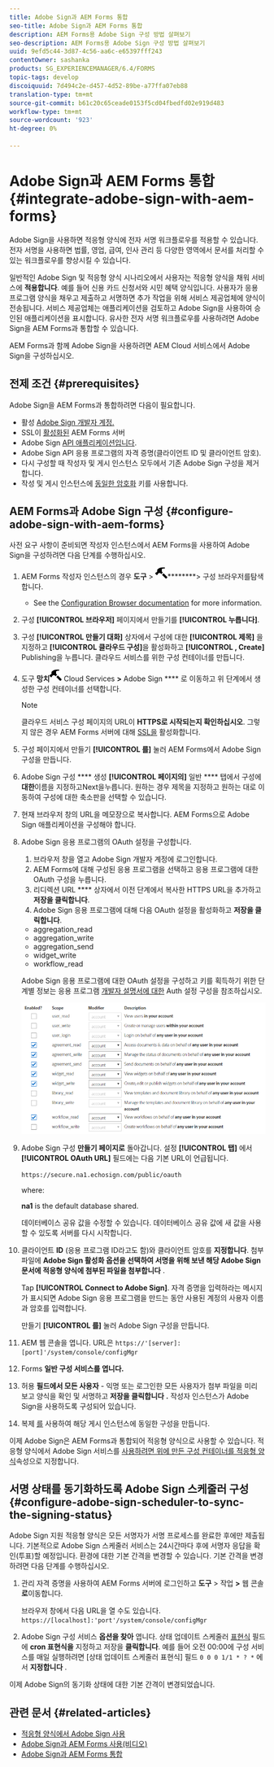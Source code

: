 ```yaml
---
title: Adobe Sign과 AEM Forms 통합
seo-title: Adobe Sign과 AEM Forms 통합
description: AEM Forms용 Adobe Sign 구성 방법 살펴보기
seo-description: AEM Forms용 Adobe Sign 구성 방법 살펴보기
uuid: 9efd5c44-3d87-4c56-aa6c-e65397fff243
contentOwner: sashanka
products: SG_EXPERIENCEMANAGER/6.4/FORMS
topic-tags: develop
discoiquuid: 7d494c2e-d457-4d52-89be-a77ffa07eb88
translation-type: tm+mt
source-git-commit: b61c20c65ceade0153f5cd04fbedfd02e919d483
workflow-type: tm+mt
source-wordcount: '923'
ht-degree: 0%

---
```



# Adobe Sign과 AEM Forms 통합 {#integrate-adobe-sign-with-aem-forms}

Adobe Sign을 사용하면 적응형 양식에 전자 서명 워크플로우를 적용할 수 있습니다. 전자 서명을 사용하면 법률, 영업, 급여, 인사 관리 등 다양한 영역에서 문서를 처리할 수 있는 워크플로우를 향상시킬 수 있습니다.

일반적인 Adobe Sign 및 적응형 양식 시나리오에서 사용자는 적응형 양식을 채워 서비스에 **적용합니다**. 예를 들어 신용 카드 신청서와 시민 혜택 양식입니다. 사용자가 응용 프로그램 양식을 채우고 제출하고 서명하면 추가 작업을 위해 서비스 제공업체에 양식이 전송됩니다. 서비스 제공업체는 애플리케이션을 검토하고 Adobe Sign을 사용하여 승인된 애플리케이션을 표시합니다. 유사한 전자 서명 워크플로우를 사용하려면 Adobe Sign을 AEM Forms과 통합할 수 있습니다.

AEM Forms과 함께 Adobe Sign을 사용하려면 AEM Cloud 서비스에서 Adobe Sign을 구성하십시오.

## 전제 조건 {#prerequisites}

Adobe Sign을 AEM Forms과 통합하려면 다음이 필요합니다.

* 활성 [Adobe Sign 개발자 계정.](https://acrobat.adobe.com/us/en/why-adobe/developer-form.html)
* SSL이 [활성화된](/help/sites-administering/ssl-by-default.md) AEM Forms 서버
* Adobe Sign [API 애플리케이션입니다](https://www.adobe.io/apis/documentcloud/sign/docs.html#!adobedocs/adobe-sign/master/gstarted/create_app.md).
* Adobe Sign API 응용 프로그램의 자격 증명(클라이언트 ID 및 클라이언트 암호).
* 다시 구성할 때 작성자 및 게시 인스턴스 모두에서 기존 Adobe Sign 구성을 제거합니다.
* 작성 및 게시 인스턴스에 [동일한 암호화](/help/sites-administering/security-checklist.md#make-sure-you-properly-replicate-encryption-keys-when-needed) 키를 사용합니다.

## AEM Forms과 Adobe Sign 구성 {#configure-adobe-sign-with-aem-forms}

사전 요구 사항이 준비되면 작성자 인스턴스에서 AEM Forms을 사용하여 Adobe Sign을 구성하려면 다음 단계를 수행하십시오.

1. AEM Forms 작성자 인스턴스의 경우 **도구** > ![일반](assets/hammer.png)********> 구성 브라우저를탐색합니다.
   * See the [Configuration Browser documentation](/help/sites-administering/configurations.md) for more information.
1. 구성 **[!UICONTROL 브라우저]** 페이지에서 만들기를 **[!UICONTROL 누릅니다]**.
1. 구성 **[!UICONTROL 만들기 대화]** 상자에서 구성에 대한 **[!UICONTROL 제목]** 을 지정하고 **[!UICONTROL 클라우드 구성]**&#x200B;을 활성화하고 **[!UICONTROL , Create]** Publishing을 누릅니다. 클라우드 서비스를 위한 구성 컨테이너를 만듭니다.
1. 도구 **망치**![>](assets/hammer.png) Cloud Services **>** Adobe Sign **** 로 이동하고 위 단계에서 생성한 구성 컨테이너를 선택합니다.

   >[!NOTE]
   >
   >클라우드 서비스 구성 페이지의 URL이 **HTTPS로 시작되는지 확인하십시오**. 그렇지 않은 경우 AEM Forms 서버에 대해 [SSL을](/help/sites-administering/ssl-by-default.md) 활성화합니다.

1. 구성 페이지에서 만들기 **[!UICONTROL 를]** 눌러 AEM Forms에서 Adobe Sign 구성을 만듭니다.
1. Adobe Sign 구성 **** 생성 **[!UICONTROL 페이지의]** 일반 **** 탭에서 구성에 **대한**&#x200B;이름을 지정하고Next을누릅니다. 원하는 경우 제목을 지정하고 원하는 대로 이동하여 구성에 대한 축소판을 선택할 수 있습니다.

1. 현재 브라우저 창의 URL을 메모장으로 복사합니다. AEM Forms으로 Adobe Sign 애플리케이션을 구성해야 합니다.

1. Adobe Sign 응용 프로그램의 OAuth 설정을 구성합니다.

   1. 브라우저 창을 열고 Adobe Sign 개발자 계정에 로그인합니다.
   1. AEM Forms에 대해 구성된 응용 프로그램을 선택하고 응용 프로그램에 대한 OAuth 구성을 누릅니다.
   1. 리디렉션 URL **** 상자에서 이전 단계에서 복사한 HTTPS URL을 추가하고 **저장을 클릭합니다**.
   1. Adobe Sign 응용 프로그램에 대해 다음 OAuth 설정을 활성화하고 **저장을 클릭합니다**.
   * aggregation_read
   * aggregation_write
   * aggregation_send
   * widget_write
   * workflow_read

   Adobe Sign 응용 프로그램에 대한 OAuth 설정을 구성하고 키를 획득하기 위한 단계별 정보는 응용 프로그램 [개발자 설명서에 대한](https://www.adobe.io/apis/documentcloud/sign/docs.html#!adobedocs/adobe-sign/master/gstarted/configure_oauth.md) Auth 설정 구성을 참조하십시오.

   ![OAuth 구성](assets/oauthconfig_new.png)

1. Adobe Sign 구성 **만들기 페이지로** 돌아갑니다. 설정 **[!UICONTROL 탭]** 에서 **[!UICONTROL OAuth URL]** 필드에는 다음 기본 URL이 언급됩니다.

   `https://secure.na1.echosign.com/public/oauth`

   where:

   **na1** is the default database shared.

   데이터베이스 공유 값을 수정할 수 있습니다. 데이터베이스 공유 값에 새 값을 사용할 수 있도록 서버를 다시 시작합니다.

1. 클라이언트 **ID** (응용 프로그램 ID라고도 함)와 클라이언트 암호를 **지정합니다**. 첨부 파일에 **Adobe Sign 활성화 옵션을 선택하여 서명을 위해 보낸 해당 Adobe Sign 문서에 적응형 양식에 첨부된 파일을 첨부합니다** .

   Tap **[!UICONTROL Connect to Adobe Sign]**. 자격 증명을 입력하라는 메시지가 표시되면 Adobe Sign 응용 프로그램을 만드는 동안 사용된 계정의 사용자 이름과 암호를 입력합니다.

   만들기 **[!UICONTROL 를]** 눌러 Adobe Sign 구성을 만듭니다.

1. AEM 웹 콘솔을 엽니다. URL은 `https://'[server]:[port]'/system/console/configMgr`
1. Forms **일반 구성 서비스를 엽니다.**
1. 허용 **필드에서 모든 사용자** - 익명 또는 로그인한 모든 사용자가 첨부 파일을 미리 보고 양식을 확인 및 서명하고 **저장을 클릭합니다** **.** 작성자 인스턴스가 Adobe Sign을 사용하도록 구성되어 있습니다.
1. 복제 [를](/help/sites-deploying/replication.md) 사용하여 해당 게시 인스턴스에 동일한 구성을 만듭니다.

이제 Adobe Sign은 AEM Forms과 통합되어 적응형 양식으로 사용할 수 있습니다. 적응형 양식에서 Adobe Sign 서비스를 [사용하려면 위에 만든 구성 컨테이너를 적응형 양식](../../forms/using/working-with-adobe-sign.md#configure-adobe-sign-for-an-adaptive-form)속성으로 지정합니다.

## 서명 상태를 동기화하도록 Adobe Sign 스케줄러 구성 {#configure-adobe-sign-scheduler-to-sync-the-signing-status}

Adobe Sign 지원 적응형 양식은 모든 서명자가 서명 프로세스를 완료한 후에만 제출됩니다. 기본적으로 Adobe Sign 스케줄러 서비스는 24시간마다 후에 서명자 응답을 확인(투표)할 예정입니다. 환경에 대한 기본 간격을 변경할 수 있습니다. 기본 간격을 변경하려면 다음 단계를 수행하십시오.

1. 관리 자격 증명을 사용하여 AEM Forms 서버에 로그인하고 **도구** > 작업 **>** 웹 콘솔 **로**&#x200B;이동합니다.

   브라우저 창에서 다음 URL을 열 수도 있습니다.
   `https://[localhost]:'port'/system/console/configMgr`

1. Adobe Sign 구성 서비스 **옵션을 찾아** 엽니다. 상태 업데이트 스케줄러 [표현식](https://en.wikipedia.org/wiki/Cron#CRON_expression) 필드에 **cron 표현식을** 지정하고 저장을 **클릭합니다**. 예를 들어 오전 00:00에 구성 서비스를 매일 실행하려면 [상태 업데이트 스케줄러 표현식] 필드 `0 0 0 1/1 * ? *` 에서 **지정합니다** .

이제 Adobe Sign의 동기화 상태에 대한 기본 간격이 변경되었습니다.

## 관련 문서 {#related-articles}

* [적응형 양식에서 Adobe Sign 사용](../../forms/using/working-with-adobe-sign.md)
* [Adobe Sign과 AEM Forms 사용(비디오)](https://helpx.adobe.com/experience-manager/kt/forms/using/adobe-sign-integration-feature-video.html)
* [Adobe Sign과 AEM Forms 통합](../../forms/using/adobe-sign-integration-adaptive-forms.md)
